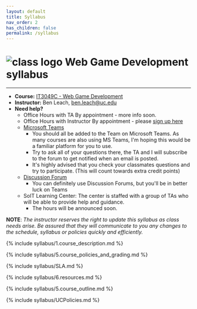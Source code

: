 ```yaml
---
layout: default
title: Syllabus
nav_order: 2
has_children: false
permalink: /syllabus
---
```


# <img src="assets/images/logo.svg" alt="class logo" class="logo"/> Web Game Development syllabus
*** ***

* **Course:** [IT3049C - Web Game Development](#)
* **Instructor:** Ben Leach, [ben.leach@uc.edu](mailto:ben.leach@uc.edu)
* **Need help?**
    * Office Hours with TA By appointment - more info soon.
    * Office Hours with Instructor By appointment - please [sign up here](https://outlook.office365.com/owa/calendar/OfficeHours@mailuc.onmicrosoft.com/bookings/) 
    * [Microsoft Teams](https://teams.microsoft.com/l/channel/19%3a98d23bf924e243a2ae16a2f3aa568e2c%40thread.tacv2/General?groupId=48b253ef-0e42-4482-a4b6-e71f6892b4ce&tenantId=f5222e6c-5fc6-48eb-8f03-73db18203b63)
        * You should all be added to the Team on Microsoft Teams. As many courses are also using MS Teams, I'm hoping this would be a familiar platform for you to use.
        * Try to ask all of your questions there, the TA and I will subscribe to the forum to get notified when an email is posted.
        * It's highly advised that you check your classmates questions and try to participate. (This will count towards extra credit points)
    * [Discussion Forum](https://uc.instructure.com/courses/1427502/discussion_topics/6092762)
        * You can definitely use Discussion Forums, but you'll be in better luck on Teams
    * SoIT Learning Center: The center is staffed with a group of TAs who will be able to provide help and guidance.
        * The hours will be announced soon.

**NOTE**: *The instructor reserves the right to update this syllabus as class needs arise. Be assured that they will communicate to you any changes to the schedule, syllabus or policies quickly and efficiently.*

{% include syllabus/1.course_description.md %}

{% include syllabus/5.course_policies_and_grading.md %}

{% include syllabus/SLA.md %}

{% include syllabus/6.resources.md %}

{% include syllabus/5.course_outline.md %}

{% include syllabus/UCPolicies.md %}
